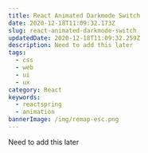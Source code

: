 ```yaml
---
title: React Animated Darkmode Switch
date: 2020-12-18T11:09:32.173Z
slug: react-animated-darkmode-switch
updatedDate: 2020-12-18T11:09:32.259Z
description: Need to add this later
tags:
  - css
  - web
  - ui
  - ux
category: React
keywords:
  - reactspring
  - animation
bannerImage: /img/remap-esc.png
---
```

Need to add this later